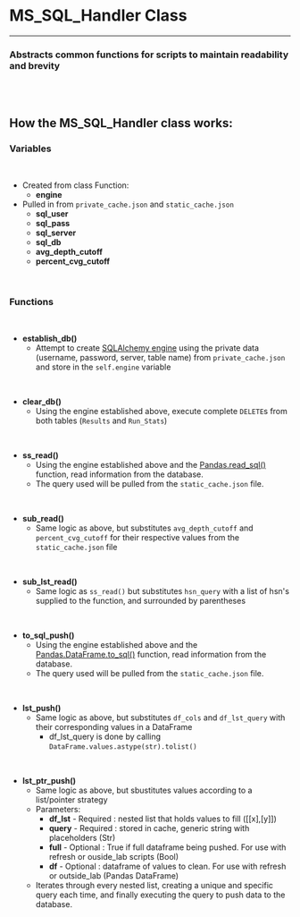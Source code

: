 
# MS_SQL_Handler Class
_______________________________________

### Abstracts common functions for scripts to maintain readability and brevity

<br />
<br />

## How the MS_SQL_Handler class works:

### Variables

<br />

- Created from class Function:
  - **engine**
- Pulled in from `private_cache.json` and `static_cache.json`
  - **sql_user**
  - **sql_pass**
  - **sql_server**
  - **sql_db**
  - **avg_depth_cutoff**
  - **percent_cvg_cutoff**

<br />

### Functions

<br />

- **establish_db()**
  - Attempt to create [SQLAlchemy engine](https://docs.sqlalchemy.org/en/14/core/engines.html) using the private data (username, password, server, table name) from `private_cache.json` and store in the `self.engine` variable

<br />

- **clear_db()**
  - Using the engine established above, execute complete `DELETE`s from both tables (`Results` and `Run_Stats`)

<br />

- **ss_read()**
  - Using the engine established above and the [Pandas.read_sql()](https://pandas.pydata.org/docs/reference/api/pandas.read_sql.html) function, read information from the database.
  - The query used will be pulled from the `static_cache.json` file.

<br />

- **sub_read()**
  - Same logic as above, but substitutes `avg_depth_cutoff` and `percent_cvg_cutoff` for their respective values from the `static_cache.json` file

<br />

- **sub_lst_read()**
  - Same logic as `ss_read()` but substitutes `hsn_query` with a list of hsn's supplied to the function, and surrounded by parentheses

<br />

- **to_sql_push()**
  - Using the engine established above and the [Pandas.DataFrame.to_sql()](https://pandas.pydata.org/docs/reference/api/pandas.DataFrame.to_sql.html) function, read information from the database.
  - The query used will be pulled from the `static_cache.json` file.

<br />

- **lst_push()**
  - Same logic as above, but substitutes `df_cols` and `df_lst_query` with their corresponding values in a DataFrame
    - df_lst_query is done by calling `DataFrame.values.astype(str).tolist()`

<br />

- **lst_ptr_push()**
  - Same logic as above, but sbustitutes values according to a list/pointer strategy
  - Parameters:
    - **df_lst**      - Required  : nested list that holds values to fill ([[x],[y]])
    - **query**       - Required  : stored in cache, generic string with placeholders (Str)
    - **full**        - Optional  : True if full dataframe being pushed. For use with refresh or ouside_lab scripts (Bool)
    - **df**          - Optional  : dataframe of values to clean. For use with refresh or outside_lab (Pandas DataFrame)
  - Iterates through every nested list, creating a unique and specific query each time, and finally executing the query to push data to the database.